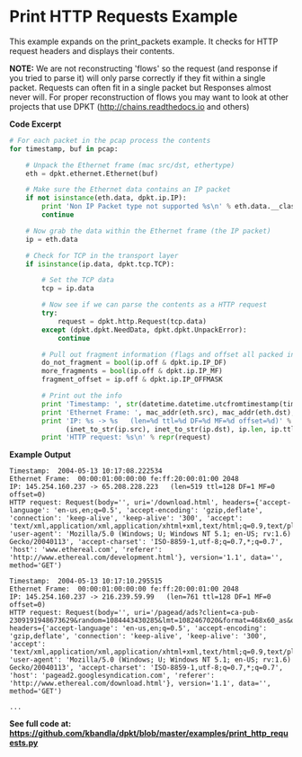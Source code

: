 # Print HTTP Requests Example

This example expands on the print\_packets example. It checks for HTTP
request headers and displays their contents.

**NOTE:** We are not reconstructing 'flows' so the request (and response
if you tried to parse it) will only parse correctly if they fit within a
single packet. Requests can often fit in a single packet but Responses
almost never will. For proper reconstruction of flows you may want to
look at other projects that use DPKT (<http://chains.readthedocs.io> and
others)

**Code Excerpt**

``` python
# For each packet in the pcap process the contents
for timestamp, buf in pcap:

    # Unpack the Ethernet frame (mac src/dst, ethertype)
    eth = dpkt.ethernet.Ethernet(buf)

    # Make sure the Ethernet data contains an IP packet
    if not isinstance(eth.data, dpkt.ip.IP):
        print 'Non IP Packet type not supported %s\n' % eth.data.__class__.__name__
        continue

    # Now grab the data within the Ethernet frame (the IP packet)
    ip = eth.data

    # Check for TCP in the transport layer
    if isinstance(ip.data, dpkt.tcp.TCP):

        # Set the TCP data
        tcp = ip.data

        # Now see if we can parse the contents as a HTTP request
        try:
            request = dpkt.http.Request(tcp.data)
        except (dpkt.dpkt.NeedData, dpkt.dpkt.UnpackError):
            continue

        # Pull out fragment information (flags and offset all packed into off field, so use bitmasks)
        do_not_fragment = bool(ip.off & dpkt.ip.IP_DF)
        more_fragments = bool(ip.off & dpkt.ip.IP_MF)
        fragment_offset = ip.off & dpkt.ip.IP_OFFMASK

        # Print out the info
        print 'Timestamp: ', str(datetime.datetime.utcfromtimestamp(timestamp))
        print 'Ethernet Frame: ', mac_addr(eth.src), mac_addr(eth.dst), eth.type
        print 'IP: %s -> %s   (len=%d ttl=%d DF=%d MF=%d offset=%d)' % \
              (inet_to_str(ip.src), inet_to_str(ip.dst), ip.len, ip.ttl, do_not_fragment, more_fragments, fragment_offset)
        print 'HTTP request: %s\n' % repr(request)
```

**Example Output**

```
Timestamp:  2004-05-13 10:17:08.222534
Ethernet Frame:  00:00:01:00:00:00 fe:ff:20:00:01:00 2048
IP: 145.254.160.237 -> 65.208.228.223   (len=519 ttl=128 DF=1 MF=0 offset=0)
HTTP request: Request(body='', uri='/download.html', headers={'accept-language': 'en-us,en;q=0.5', 'accept-encoding': 'gzip,deflate', 'connection': 'keep-alive', 'keep-alive': '300', 'accept': 'text/xml,application/xml,application/xhtml+xml,text/html;q=0.9,text/plain;q=0.8,image/png,image/jpeg,image/gif;q=0.2,*/*;q=0.1', 'user-agent': 'Mozilla/5.0 (Windows; U; Windows NT 5.1; en-US; rv:1.6) Gecko/20040113', 'accept-charset': 'ISO-8859-1,utf-8;q=0.7,*;q=0.7', 'host': 'www.ethereal.com', 'referer': 'http://www.ethereal.com/development.html'}, version='1.1', data='', method='GET')

Timestamp:  2004-05-13 10:17:10.295515
Ethernet Frame:  00:00:01:00:00:00 fe:ff:20:00:01:00 2048
IP: 145.254.160.237 -> 216.239.59.99   (len=761 ttl=128 DF=1 MF=0 offset=0)
HTTP request: Request(body='', uri='/pagead/ads?client=ca-pub-2309191948673629&random=1084443430285&lmt=1082467020&format=468x60_as&output=html&url=http%3A%2F%2Fwww.ethereal.com%2Fdownload.html&color_bg=FFFFFF&color_text=333333&color_link=000000&color_url=666633&color_border=666633', headers={'accept-language': 'en-us,en;q=0.5', 'accept-encoding': 'gzip,deflate', 'connection': 'keep-alive', 'keep-alive': '300', 'accept': 'text/xml,application/xml,application/xhtml+xml,text/html;q=0.9,text/plain;q=0.8,image/png,image/jpeg,image/gif;q=0.2,*/*;q=0.1', 'user-agent': 'Mozilla/5.0 (Windows; U; Windows NT 5.1; en-US; rv:1.6) Gecko/20040113', 'accept-charset': 'ISO-8859-1,utf-8;q=0.7,*;q=0.7', 'host': 'pagead2.googlesyndication.com', 'referer': 'http://www.ethereal.com/download.html'}, version='1.1', data='', method='GET')

...
```

**See full code at: <https://github.com/kbandla/dpkt/blob/master/examples/print_http_requests.py>**

